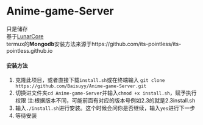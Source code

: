 # Anime-game-Server
只是储存  
基于[LunarCore](https://github.com/Melledy/LunarCore)  
termux的**Mongodb**安装方法来源于https://github.com/its-pointless/its-pointless.github.io  
#### 安装方法
1. 克隆此项目，或者直接下载`install.sh`或在终端输入 `git clone https://github.com/Baisuyy/Anime-game-Server.git`  
2. 切换进文件夹`cd Anime-game-Server`并输入`chmod +x install.sh`，赋予执行权限 注:根据版本不同，可能前面有对应的版本号例如2.3的就是2.3install.sh  
3. 输入`./install.sh`进行安装。这个时候会问你是否继续，输入`yes`进行下一步  
4. 等待安装
